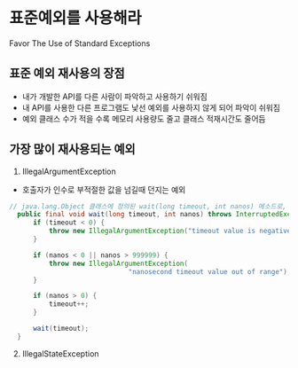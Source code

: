 # 표준예외를 사용해라
Favor The Use of Standard Exceptions 

## 표준 예외 재사용의 장점
- 내가 개발한 API를 다른 사람이 파악하고 사용하기 쉬워짐
- 내 API를 사용한 다른 프로그램도 낯선 예외를 사용하지 않게 되어 파악이 쉬워짐
- 예외 클래스 수가 적을 수록 메모리 사용량도 줄고 클래스 적재시간도 줄어듬

## 가장 많이 재사용되는 예외
1. IllegalArgumentException
  - 호출자가 인수로 부적절한 값을 넘길때 던지는 예외
  ``` java
  // java.lang.Object 클래스에 정의된 wait(long timeout, int nanos) 메소드로, 다중 스레드 환경에서 스레드 간 동기화를 제어하기 위해 사용
    public final void wait(long timeout, int nanos) throws InterruptedException {
        if (timeout < 0) {
            throw new IllegalArgumentException("timeout value is negative");
        }

        if (nanos < 0 || nanos > 999999) {
            throw new IllegalArgumentException(
                                "nanosecond timeout value out of range");
        }

        if (nanos > 0) {
            timeout++;
        }

        wait(timeout);
    }
```


2. IllegalStateException
